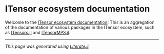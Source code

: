 # ITensor ecosystem documentation

Welcome to the [ITensor ecosystem documentation](https://itensor.github.io/ITensorDocs/Overview/)!
This is an aggregation of the documentation of various packages in the ITensor ecosystem,
such as [ITensors.jl](https://itensor.github.io/ITensorDocs/ITensors/stable/)
and [ITensorMPS.jl](https://itensor.github.io/ITensorDocs/ITensorMPS/stable/).

---

*This page was generated using [Literate.jl](https://github.com/fredrikekre/Literate.jl).*

